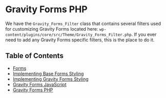 # Gravity Forms PHP

We have the `Gravity_Forms_Filter` class that contains several filters used for customizing Gravity Forms located here: `wp-content/plugins/core/src/Theme/Gravity_Forms_Filter.php`.
If you ever need to add any Gravity Forms specific filters, this is the place to do it.

## Table of Contents

* [Forms](/docs/forms/README.md)
* [Implementing Base Forms Styling](/docs/theme/forms/base.md)
* [Implementing Gravity Forms Styling](/docs/theme/forms/gravity-forms.md)
* [Gravity Forms JavaScript](/docs/theme/forms/javascript.md)
* [Gravity Forms PHP](/docs/theme/forms/php.md)   